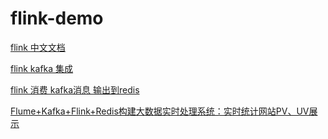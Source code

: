 # flink-demo

[flink 中文文档](http://flink.iteblog.com/index.html)

[flink kafka 集成](https://www.cnblogs.com/huxi2b/p/7219792.html)

[flink 消费 kafka消息 输出到redis](https://www.cnblogs.com/jiashengmei/p/9084057.html)

[Flume+Kafka+Flink+Redis构建大数据实时处理系统：实时统计网站PV、UV展示](https://yq.aliyun.com/articles/635327)

